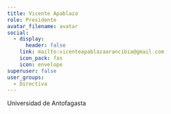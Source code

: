 ```yaml
---
title: Vicente Apablaza
role: P﻿residente
avatar_filename: avatar
social:
  - display:
      header: false
    link: mailto:vicenteapablazaarancibia@gmail.com
    icon_pack: fas
    icon: envelope
superuser: false
user_groups:
  - Directiva
---
```

Universidad de Antofagasta